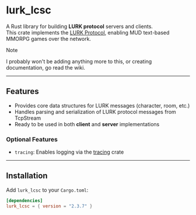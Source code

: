 # lurk_lcsc

A Rust library for building **LURK protocol** servers and clients.  
This crate implements the [LURK Protocol](https://github.com/The24Kings/LurkProtocol/wiki), enabling MUD text-based MMORPG games over the network.

> [!NOTE]
> I probably won't be adding anything more to this, or creating documentation, go read the wiki.

---

## Features

- Provides core data structures for LURK messages (character, room, etc.)
- Handles parsing and serialization of LURK protocol messages from TcpStream
- Ready to be used in both **client** and **server** implementations

### Optional Features

- `tracing`: Enables logging via the [tracing](https://crates.io/crates/tracing) crate

---

## Installation

Add `lurk_lcsc` to your `Cargo.toml`:

```toml
[dependencies]
lurk_lcsc = { version = "2.3.7" }
```

